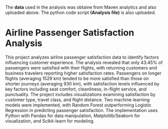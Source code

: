 The **data** used in the analysis was obtaine from Maven analytics and also uploaded above.
The python code script **(Analysis file)** is also uploaded.

# Airline Passenger Satisfaction Analysis

This project analyzes airline passenger satisfaction data to identify factors influencing customer experience. The analysis revealed that only 43.45% of passengers were satisfied with their flights, with returning customers and business travelers reporting higher satisfaction rates. Passengers on longer flights (averaging 1529 km) tended to be more satisfied than those on shorter journeys (averaging 930 km), with satisfaction levels influenced by key factors including seat comfort, cleanliness, in-flight service, and punctuality. The project includes visualizations examining satisfaction by customer type, travel class, and flight distance. Two machine learning models were implemented, with Random Forest outperforming Logistic Regression in predicting passenger satisfaction. The implementation uses Python with Pandas for data manipulation, Matplotlib/Seaborn for visualization, and Scikit-learn for modeling.
